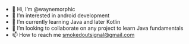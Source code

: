 - 👋 Hi, I’m @waynemorphic
- 👀 I’m interested in android development
- 🌱 I’m currently learning Java and later Kotlin
- 💞️ I’m looking to collaborate on any project to learn Java fundamentals
- 📫 How to reach me smokedoutsignal@gmail.com

<!---
waynemorphic/waynemorphic is a ✨ special ✨ repository because its `README.md` (this file) appears on your GitHub profile.
You can click the Preview link to take a look at your changes.
--->
